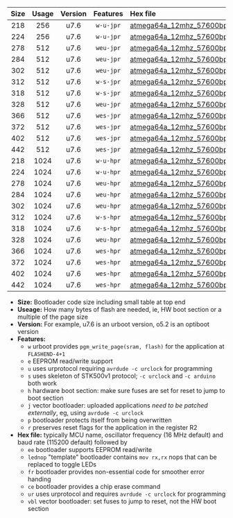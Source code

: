 |Size|Usage|Version|Features|Hex file|
|:-:|:-:|:-:|:-:|:--|
|218|256|u7.6|`w-u-jpr`|[atmega64a_12mhz_57600bps_ur_vbl.hex](https://raw.githubusercontent.com/stefanrueger/urboot/main/atmega64a_12mhz_57600bps_ur_vbl.hex)|
|224|256|u7.6|`w-u-jpr`|[atmega64a_12mhz_57600bps_lednop_ur_vbl.hex](https://raw.githubusercontent.com/stefanrueger/urboot/main/atmega64a_12mhz_57600bps_lednop_ur_vbl.hex)|
|278|512|u7.6|`weu-jpr`|[atmega64a_12mhz_57600bps_ee_ur_vbl.hex](https://raw.githubusercontent.com/stefanrueger/urboot/main/atmega64a_12mhz_57600bps_ee_ur_vbl.hex)|
|284|512|u7.6|`weu-jpr`|[atmega64a_12mhz_57600bps_ee_lednop_ur_vbl.hex](https://raw.githubusercontent.com/stefanrueger/urboot/main/atmega64a_12mhz_57600bps_ee_lednop_ur_vbl.hex)|
|302|512|u7.6|`weu-jpr`|[atmega64a_12mhz_57600bps_ee_lednop_fr_ur_vbl.hex](https://raw.githubusercontent.com/stefanrueger/urboot/main/atmega64a_12mhz_57600bps_ee_lednop_fr_ur_vbl.hex)|
|312|512|u7.6|`w-s-jpr`|[atmega64a_12mhz_57600bps_vbl.hex](https://raw.githubusercontent.com/stefanrueger/urboot/main/atmega64a_12mhz_57600bps_vbl.hex)|
|318|512|u7.6|`w-s-jpr`|[atmega64a_12mhz_57600bps_lednop_vbl.hex](https://raw.githubusercontent.com/stefanrueger/urboot/main/atmega64a_12mhz_57600bps_lednop_vbl.hex)|
|328|512|u7.6|`weu-jpr`|[atmega64a_12mhz_57600bps_ee_lednop_fr_ce_ur_vbl.hex](https://raw.githubusercontent.com/stefanrueger/urboot/main/atmega64a_12mhz_57600bps_ee_lednop_fr_ce_ur_vbl.hex)|
|366|512|u7.6|`wes-jpr`|[atmega64a_12mhz_57600bps_ee_vbl.hex](https://raw.githubusercontent.com/stefanrueger/urboot/main/atmega64a_12mhz_57600bps_ee_vbl.hex)|
|372|512|u7.6|`wes-jpr`|[atmega64a_12mhz_57600bps_ee_lednop_vbl.hex](https://raw.githubusercontent.com/stefanrueger/urboot/main/atmega64a_12mhz_57600bps_ee_lednop_vbl.hex)|
|402|512|u7.6|`wes-jpr`|[atmega64a_12mhz_57600bps_ee_lednop_fr_vbl.hex](https://raw.githubusercontent.com/stefanrueger/urboot/main/atmega64a_12mhz_57600bps_ee_lednop_fr_vbl.hex)|
|442|512|u7.6|`wes-jpr`|[atmega64a_12mhz_57600bps_ee_lednop_fr_ce_vbl.hex](https://raw.githubusercontent.com/stefanrueger/urboot/main/atmega64a_12mhz_57600bps_ee_lednop_fr_ce_vbl.hex)|
|218|1024|u7.6|`w-u-hpr`|[atmega64a_12mhz_57600bps_ur.hex](https://raw.githubusercontent.com/stefanrueger/urboot/main/atmega64a_12mhz_57600bps_ur.hex)|
|224|1024|u7.6|`w-u-hpr`|[atmega64a_12mhz_57600bps_lednop_ur.hex](https://raw.githubusercontent.com/stefanrueger/urboot/main/atmega64a_12mhz_57600bps_lednop_ur.hex)|
|278|1024|u7.6|`weu-hpr`|[atmega64a_12mhz_57600bps_ee_ur.hex](https://raw.githubusercontent.com/stefanrueger/urboot/main/atmega64a_12mhz_57600bps_ee_ur.hex)|
|284|1024|u7.6|`weu-hpr`|[atmega64a_12mhz_57600bps_ee_lednop_ur.hex](https://raw.githubusercontent.com/stefanrueger/urboot/main/atmega64a_12mhz_57600bps_ee_lednop_ur.hex)|
|302|1024|u7.6|`weu-hpr`|[atmega64a_12mhz_57600bps_ee_lednop_fr_ur.hex](https://raw.githubusercontent.com/stefanrueger/urboot/main/atmega64a_12mhz_57600bps_ee_lednop_fr_ur.hex)|
|312|1024|u7.6|`w-s-hpr`|[atmega64a_12mhz_57600bps.hex](https://raw.githubusercontent.com/stefanrueger/urboot/main/atmega64a_12mhz_57600bps.hex)|
|318|1024|u7.6|`w-s-hpr`|[atmega64a_12mhz_57600bps_lednop.hex](https://raw.githubusercontent.com/stefanrueger/urboot/main/atmega64a_12mhz_57600bps_lednop.hex)|
|328|1024|u7.6|`weu-hpr`|[atmega64a_12mhz_57600bps_ee_lednop_fr_ce_ur.hex](https://raw.githubusercontent.com/stefanrueger/urboot/main/atmega64a_12mhz_57600bps_ee_lednop_fr_ce_ur.hex)|
|366|1024|u7.6|`wes-hpr`|[atmega64a_12mhz_57600bps_ee.hex](https://raw.githubusercontent.com/stefanrueger/urboot/main/atmega64a_12mhz_57600bps_ee.hex)|
|372|1024|u7.6|`wes-hpr`|[atmega64a_12mhz_57600bps_ee_lednop.hex](https://raw.githubusercontent.com/stefanrueger/urboot/main/atmega64a_12mhz_57600bps_ee_lednop.hex)|
|402|1024|u7.6|`wes-hpr`|[atmega64a_12mhz_57600bps_ee_lednop_fr.hex](https://raw.githubusercontent.com/stefanrueger/urboot/main/atmega64a_12mhz_57600bps_ee_lednop_fr.hex)|
|442|1024|u7.6|`wes-hpr`|[atmega64a_12mhz_57600bps_ee_lednop_fr_ce.hex](https://raw.githubusercontent.com/stefanrueger/urboot/main/atmega64a_12mhz_57600bps_ee_lednop_fr_ce.hex)|

- **Size:** Bootloader code size including small table at top end
- **Useage:** How many bytes of flash are needed, ie, HW boot section or a multiple of the page size
- **Version:** For example, u7.6 is an urboot version, o5.2 is an optiboot version
- **Features:**
  + `w` urboot provides `pgm_write_page(sram, flash)` for the application at `FLASHEND-4+1`
  + `e` EEPROM read/write support
  + `u` uses urprotocol requiring `avrdude -c urclock` for programming
  + `s` uses skeleton of STK500v1 protocol; `-c urclock` and `-c arduino` both work
  + `h` hardware boot section: make sure fuses are set for reset to jump to boot section
  + `j` vector bootloader: uploaded applications *need to be patched externally*, eg, using `avrdude -c urclock`
  + `p` bootloader protects itself from being overwritten
  + `r` preserves reset flags for the application in the register R2
- **Hex file:** typically MCU name, oscillator frequency (16 MHz default) and baud rate (115200 default) followed by
  + `ee` bootloader supports EEPROM read/write
  + `lednop` "template" bootloader contains `mov rx,rx` nops that can be replaced to toggle LEDs
  + `fr` bootloader provides non-essential code for smoother error handing
  + `ce` bootloader provides a chip erase command
  + `ur` uses urprotocol and requires `avrdude -c urclock` for programming
  + `vbl` vector bootloader: set fuses to jump to reset, not the HW boot section
